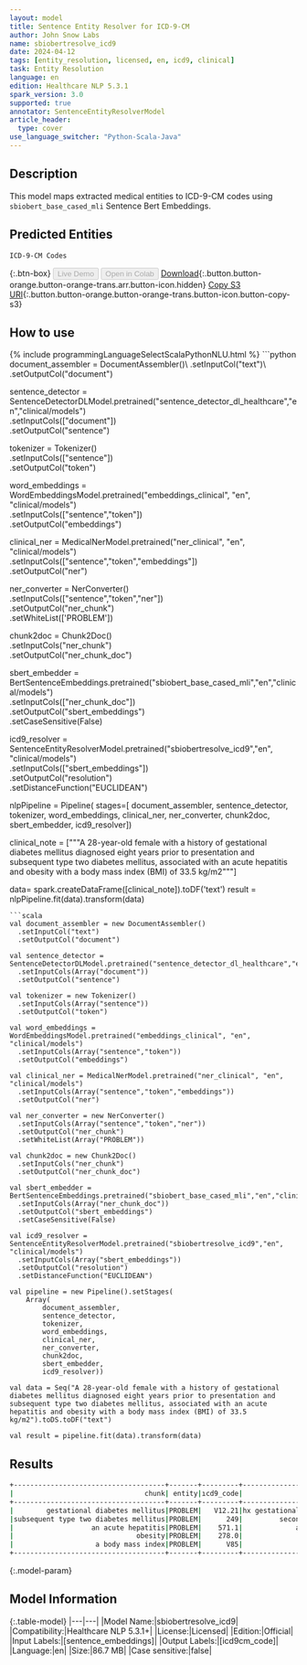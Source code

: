 ```yaml
---
layout: model
title: Sentence Entity Resolver for ICD-9-CM
author: John Snow Labs
name: sbiobertresolve_icd9
date: 2024-04-12
tags: [entity_resolution, licensed, en, icd9, clinical]
task: Entity Resolution
language: en
edition: Healthcare NLP 5.3.1
spark_version: 3.0
supported: true
annotator: SentenceEntityResolverModel
article_header:
  type: cover
use_language_switcher: "Python-Scala-Java"
---
```


## Description

This model maps extracted medical entities to ICD-9-CM codes using `sbiobert_base_cased_mli` Sentence Bert Embeddings.

## Predicted Entities

`ICD-9-CM Codes`

{:.btn-box}
<button class="button button-orange" disabled>Live Demo</button>
<button class="button button-orange" disabled>Open in Colab</button>
[Download](https://s3.amazonaws.com/auxdata.johnsnowlabs.com/clinical/models/sbiobertresolve_icd9_en_5.3.1_3.0_1712955352372.zip){:.button.button-orange.button-orange-trans.arr.button-icon.hidden}
[Copy S3 URI](s3://auxdata.johnsnowlabs.com/clinical/models/sbiobertresolve_icd9_en_5.3.1_3.0_1712955352372.zip){:.button.button-orange.button-orange-trans.button-icon.button-copy-s3}

## How to use



<div class="tabs-box" markdown="1">
{% include programmingLanguageSelectScalaPythonNLU.html %}
```python
document_assembler = DocumentAssembler()\
  .setInputCol("text")\
  .setOutputCol("document")

sentence_detector = SentenceDetectorDLModel.pretrained("sentence_detector_dl_healthcare","en","clinical/models")\
  .setInputCols(["document"])\
  .setOutputCol("sentence")

tokenizer = Tokenizer()\
  .setInputCols(["sentence"])\
  .setOutputCol("token")

word_embeddings = WordEmbeddingsModel.pretrained("embeddings_clinical", "en", "clinical/models")\
  .setInputCols(["sentence","token"])\
  .setOutputCol("embeddings")

clinical_ner = MedicalNerModel.pretrained("ner_clinical", "en", "clinical/models")\
  .setInputCols(["sentence","token","embeddings"])\
  .setOutputCol("ner")

ner_converter = NerConverter()\
  .setInputCols(["sentence","token","ner"])\
  .setOutputCol("ner_chunk")\
  .setWhiteList(['PROBLEM'])

chunk2doc = Chunk2Doc()\
  .setInputCols("ner_chunk")\
  .setOutputCol("ner_chunk_doc")

sbert_embedder = BertSentenceEmbeddings.pretrained("sbiobert_base_cased_mli","en","clinical/models")\
  .setInputCols(["ner_chunk_doc"])\
  .setOutputCol("sbert_embeddings")\
  .setCaseSensitive(False)

icd9_resolver = SentenceEntityResolverModel.pretrained("sbiobertresolve_icd9","en", "clinical/models") \
  .setInputCols(["sbert_embeddings"]) \
  .setOutputCol("resolution")\
  .setDistanceFunction("EUCLIDEAN")

nlpPipeline = Pipeline(
    stages=[
      document_assembler,
      sentence_detector,
      tokenizer,
      word_embeddings,
      clinical_ner,
      ner_converter,
      chunk2doc,
      sbert_embedder,
      icd9_resolver])


clinical_note = ["""A 28-year-old female with a history of gestational diabetes mellitus diagnosed eight years prior to presentation and subsequent type two diabetes mellitus, associated with an acute hepatitis and obesity with a body mass index (BMI) of 33.5 kg/m2"""]


data= spark.createDataFrame([clinical_note]).toDF('text')
result = nlpPipeline.fit(data).transform(data)
```
```scala
val document_assembler = new DocumentAssembler()
  .setInputCol("text")
  .setOutputCol("document")

val sentence_detector = SentenceDetectorDLModel.pretrained("sentence_detector_dl_healthcare","en","clinical/models")
  .setInputCols(Array("document"))
  .setOutputCol("sentence")

val tokenizer = new Tokenizer()
  .setInputCols(Array("sentence"))
  .setOutputCol("token")

val word_embeddings = WordEmbeddingsModel.pretrained("embeddings_clinical", "en", "clinical/models")
  .setInputCols(Array("sentence","token"))
  .setOutputCol("embeddings")

val clinical_ner = MedicalNerModel.pretrained("ner_clinical", "en", "clinical/models")
  .setInputCols(Array("sentence","token","embeddings"))
  .setOutputCol("ner")

val ner_converter = new NerConverter()
  .setInputCols(Array("sentence","token","ner"))
  .setOutputCol("ner_chunk")
  .setWhiteList(Array("PROBLEM"))

val chunk2doc = new Chunk2Doc()
  .setInputCols("ner_chunk")
  .setOutputCol("ner_chunk_doc")

val sbert_embedder = BertSentenceEmbeddings.pretrained("sbiobert_base_cased_mli","en","clinical/models")
  .setInputCols(Array("ner_chunk_doc"))
  .setOutputCol("sbert_embeddings")
  .setCaseSensitive(False)

val icd9_resolver = SentenceEntityResolverModel.pretrained("sbiobertresolve_icd9","en", "clinical/models") 
  .setInputCols(Array("sbert_embeddings")) 
  .setOutputCol("resolution")
  .setDistanceFunction("EUCLIDEAN")

val pipeline = new Pipeline().setStages(
    Array(
        document_assembler, 
        sentence_detector, 
        tokenizer, 
        word_embeddings, 
        clinical_ner, 
        ner_converter, 
        chunk2doc, 
        sbert_embedder, 
        icd9_resolver))

val data = Seq("A 28-year-old female with a history of gestational diabetes mellitus diagnosed eight years prior to presentation and subsequent type two diabetes mellitus, associated with an acute hepatitis and obesity with a body mass index (BMI) of 33.5 kg/m2").toDS.toDF("text")

val result = pipeline.fit(data).transform(data)
```
</div>

## Results

```bash
+-------------------------------------+-------+---------+------------------------------------------------------------------+--------------------------------------------------------------------------------+--------------------------------------------------------------------------------+
|                                chunk| entity|ıcd9_code|                                                        resolution|                                                                   all_k_results|                                                               all_k_resolutions|
+-------------------------------------+-------+---------+------------------------------------------------------------------+--------------------------------------------------------------------------------+--------------------------------------------------------------------------------+
|        gestational diabetes mellitus|PROBLEM|   V12.21|hx gestational diabetes [Personal history of gestational diabetes]|V12.21:::775.1:::V18.0:::249:::250:::249.7:::249.71:::249.9:::249.61:::648.0:...|hx gestational diabetes [Personal history of gestational diabetes]:::neonat d...|
|subsequent type two diabetes mellitus|PROBLEM|      249|         secondary diabetes mellitus [Secondary diabetes mellitus]|249:::250:::775.1:::249.9:::V18.0:::249.7:::249.6:::249.8:::V12.21:::249.71::...|secondary diabetes mellitus [Secondary diabetes mellitus]:::diabetes mellitus...|
|                   an acute hepatitis|PROBLEM|    571.1|             acute alcoholic hepatitis [Acute alcoholic hepatitis]|571.1:::070:::571.42:::902.22:::570:::279.51:::567.21:::571.4:::091.62:::573....|acute alcoholic hepatitis [Acute alcoholic hepatitis]:::viral hepatitis [Vira...|
|                              obesity|PROBLEM|    278.0|                   overweight and obesity [Overweight and obesity]|278.0:::278.01:::278.02:::649.11:::V77.8:::278.00:::278:::649.12:::729.31:::2...|overweight and obesity [Overweight and obesity]:::morbid obesity [Morbid obes...|
|                    a body mass index|PROBLEM|      V85|                     body mass index [bmi] [Body mass index [BMI]]|V85:::E928.3:::E008.4:::278.1:::993:::E903:::680.3:::680.2:::V61.5:::V53.7:::...|body mass index [bmi] [Body mass index [BMI]]:::human bite [Human bite]:::mar...|
+-------------------------------------+-------+---------+------------------------------------------------------------------+--------------------------------------------------------------------------------+--------------------------------------------------------------------------------+
```

{:.model-param}
## Model Information

{:.table-model}
|---|---|
|Model Name:|sbiobertresolve_icd9|
|Compatibility:|Healthcare NLP 5.3.1+|
|License:|Licensed|
|Edition:|Official|
|Input Labels:|[sentence_embeddings]|
|Output Labels:|[icd9cm_code]|
|Language:|en|
|Size:|86.7 MB|
|Case sensitive:|false|